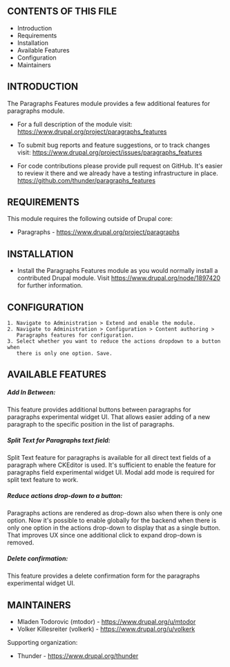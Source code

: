 CONTENTS OF THIS FILE
---------------------

 * Introduction
 * Requirements
 * Installation
 * Available Features
 * Configuration
 * Maintainers


INTRODUCTION
------------

The Paragraphs Features module provides a few additional features for paragraphs
module.

 * For a full description of the module visit:
   https://www.drupal.org/project/paragraphs_features

 * To submit bug reports and feature suggestions, or to track changes visit:
   https://www.drupal.org/project/issues/paragraphs_features

 * For code contributions please provide pull request on GitHub. It's easier to
   review it there and we already have a testing infrastructure in place.
   https://github.com/thunder/paragraphs_features


REQUIREMENTS
------------

This module requires the following outside of Drupal core:

 * Paragraphs - https://www.drupal.org/project/paragraphs


INSTALLATION
------------

 * Install the Paragraphs Features module as you would normally install a
   contributed Drupal module. Visit https://www.drupal.org/node/1897420 for
   further information.


CONFIGURATION
-------------

    1. Navigate to Administration > Extend and enable the module.
    2. Navigate to Administration > Configuration > Content authoring >
       Paragraphs features for configuration.
    3. Select whether you want to reduce the actions dropdown to a button when
       there is only one option. Save.


AVAILABLE FEATURES
------------------

##### Add In Between:

This feature provides additional buttons between paragraphs for paragraphs
experimental widget UI. That allows easier adding of a new paragraph to the
specific position in the list of paragraphs.

##### Split Text for Paragraphs text field:

Split Text feature for paragraphs is available for all direct text fields of a
paragraph where CKEditor is used. It's sufficient to enable the feature for
paragraphs field experimental widget UI. Modal add mode is required for split
text feature to work.

##### Reduce actions drop-down to a button:

Paragraphs actions are rendered as drop-down also when there is only one option.
Now it's possible to enable globally for the backend when there is only one
option in the actions drop-down to display that as a single button. That
improves UX since one additional click to expand drop-down is removed.

##### Delete confirmation:

This feature provides a delete confirmation form for the paragraphs experimental
widget UI.


MAINTAINERS
-----------

 * Mladen Todorovic (mtodor) - https://www.drupal.org/u/mtodor
 * Volker Killesreiter (volkerk) - https://www.drupal.org/u/volkerk

Supporting organization:

 * Thunder - https://www.drupal.org/thunder
